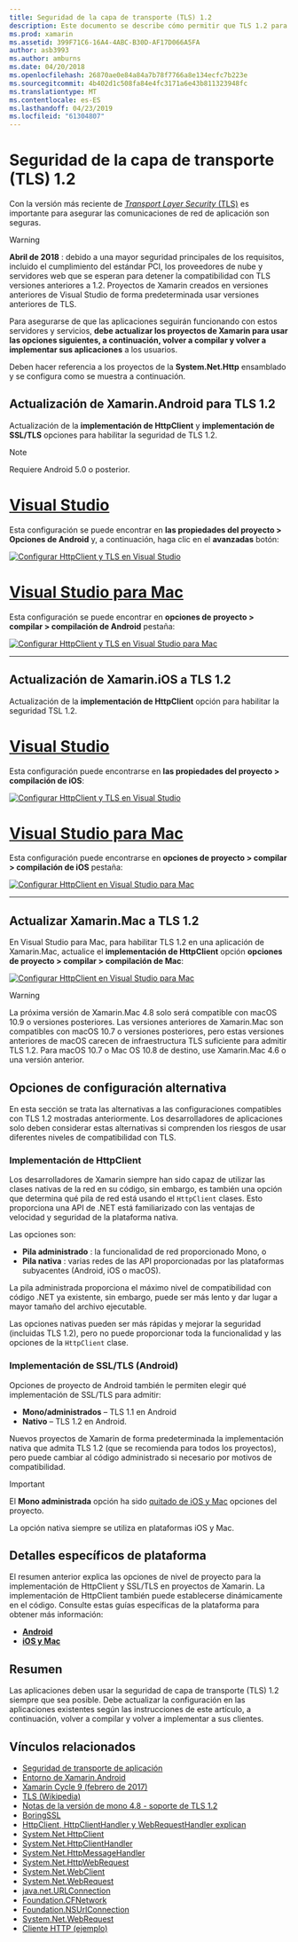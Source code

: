 ```yaml
---
title: Seguridad de la capa de transporte (TLS) 1.2
description: Este documento se describe cómo permitir que TLS 1.2 para proyectos de Xamarin.iOS, Xamarin.Android y Xamarin.Mac. Muestra cómo hacerlo en 2019 de Visual Studio y Visual Studio para Mac.
ms.prod: xamarin
ms.assetid: 399F71C6-16A4-4ABC-B30D-AF17D066A5FA
author: asb3993
ms.author: amburns
ms.date: 04/20/2018
ms.openlocfilehash: 26870ae0e84a84a7b78f7766a8e134ecfc7b223e
ms.sourcegitcommit: 4b402d1c508fa84e4fc3171a6e43b811323948fc
ms.translationtype: MT
ms.contentlocale: es-ES
ms.lasthandoff: 04/23/2019
ms.locfileid: "61304807"
---
```

# <a name="transport-layer-security-tls-12"></a>Seguridad de la capa de transporte (TLS) 1.2

Con la versión más reciente de [ _Transport Layer Security_ (TLS)](https://en.wikipedia.org/wiki/Transport_Layer_Security) es importante para asegurar las comunicaciones de red de aplicación son seguras.

> [!WARNING]
> **Abril de 2018** : debido a una mayor seguridad principales de los requisitos, incluido el cumplimiento del estándar PCI, los proveedores de nube y servidores web que se esperan para detener la compatibilidad con TLS versiones anteriores a 1.2.  Proyectos de Xamarin creados en versiones anteriores de Visual Studio de forma predeterminada usar versiones anteriores de TLS.
>
> Para asegurarse de que las aplicaciones seguirán funcionando con estos servidores y servicios, **debe actualizar los proyectos de Xamarin para usar las opciones siguientes, a continuación, volver a compilar y volver a implementar sus aplicaciones** a los usuarios.

Deben hacer referencia a los proyectos de la **System.Net.Http** ensamblado y se configura como se muestra a continuación.

## <a name="update-xamarinandroid-to-tls-12"></a>Actualización de Xamarin.Android para TLS 1.2

Actualización de la **implementación de HttpClient** y **implementación de SSL/TLS** opciones para habilitar la seguridad de TLS 1.2.

> [!NOTE]
> Requiere Android 5.0 o posterior.

# <a name="visual-studiotabwindows"></a>[Visual Studio](#tab/windows)

Esta configuración se puede encontrar en **las propiedades del proyecto > Opciones de Android** y, a continuación, haga clic en el **avanzadas** botón:

[![Configurar HttpClient y TLS en Visual Studio](transport-layer-security-images/android-win-sml.png)](transport-layer-security-images/android-win.png#lightbox)

# <a name="visual-studio-for-mactabmacos"></a>[Visual Studio para Mac](#tab/macos)

Esta configuración se puede encontrar en **opciones de proyecto > compilar > compilación de Android** pestaña:

[![Configurar HttpClient y TLS en Visual Studio para Mac](transport-layer-security-images/android-mac-sml.png)](transport-layer-security-images/android-mac.png#lightbox)

-----

## <a name="update-xamarinios-to-tls-12"></a>Actualización de Xamarin.iOS a TLS 1.2

Actualización de la **implementación de HttpClient** opción para habilitar la seguridad TSL 1.2.

# <a name="visual-studiotabwindows"></a>[Visual Studio](#tab/windows)

Esta configuración puede encontrarse en **las propiedades del proyecto > compilación de iOS**:

[![Configurar HttpClient y TLS en Visual Studio](transport-layer-security-images/ios-win-sml.png)](transport-layer-security-images/ios-win.png#lightbox)

# <a name="visual-studio-for-mactabmacos"></a>[Visual Studio para Mac](#tab/macos)

Esta configuración puede encontrarse en **opciones de proyecto > compilar > compilación de iOS** pestaña:

[![Configurar HttpClient en Visual Studio para Mac](transport-layer-security-images/ios-mac-sml.png)](transport-layer-security-images/ios-mac.png#lightbox)

-----

## <a name="update-xamarinmac-to-tls-12"></a>Actualizar Xamarin.Mac a TLS 1.2

En Visual Studio para Mac, para habilitar TLS 1.2 en una aplicación de Xamarin.Mac, actualice el **implementación de HttpClient** opción **opciones de proyecto > compilar > compilación de Mac**:

[![Configurar HttpClient en Visual Studio para Mac](transport-layer-security-images/macos-mac-sml.png)](transport-layer-security-images/macos-mac.png#lightbox)

> [!WARNING]
> La próxima versión de Xamarin.Mac 4.8 solo será compatible con macOS 10.9 o versiones posteriores.
> Las versiones anteriores de Xamarin.Mac son compatibles con macOS 10.7 o versiones posteriores, pero estas versiones anteriores de macOS carecen de infraestructura TLS suficiente para admitir TLS 1.2. Para macOS 10.7 o Mac OS 10.8 de destino, use Xamarin.Mac 4.6 o una versión anterior.

## <a name="alternative-configuration-options"></a>Opciones de configuración alternativa

En esta sección se trata las alternativas a las configuraciones compatibles con TLS 1.2 mostradas anteriormente.
Los desarrolladores de aplicaciones solo deben considerar estas alternativas si comprenden los riesgos de usar diferentes niveles de compatibilidad con TLS.

### <a name="httpclient-implementation"></a>Implementación de HttpClient

Los desarrolladores de Xamarin siempre han sido capaz de utilizar las clases nativas de la red en su código, sin embargo, es también una opción que determina qué pila de red está usando el `HttpClient` clases. Esto proporciona una API de .NET está familiarizado con las ventajas de velocidad y seguridad de la plataforma nativa.

Las opciones son:

- **Pila administrado** : la funcionalidad de red proporcionado Mono, o
- **Pila nativa** : varias redes de las API proporcionadas por las plataformas subyacentes (Android, iOS o macOS).

La pila administrada proporciona el máximo nivel de compatibilidad con código .NET ya existente, sin embargo, puede ser más lento y dar lugar a mayor tamaño del archivo ejecutable.

Las opciones nativas pueden ser más rápidas y mejorar la seguridad (incluidas TLS 1.2), pero no puede proporcionar toda la funcionalidad y las opciones de la `HttpClient` clase.

### <a name="ssltls-implementation-android"></a>Implementación de SSL/TLS (Android)

Opciones de proyecto de Android también le permiten elegir qué implementación de SSL/TLS para admitir:

- **Mono/administrados** – TLS 1.1 en Android
- **Nativo** – TLS 1.2 en Android.

Nuevos proyectos de Xamarin de forma predeterminada la implementación nativa que admita TLS 1.2 (que se recomienda para todos los proyectos), pero puede cambiar al código administrado si necesario por motivos de compatibilidad.

> [!IMPORTANT]
> El **Mono administrada** opción ha sido [quitado de iOS y Mac](https://developer.xamarin.com/releases/ios/xamarin.ios_10/xamarin.ios_10.8/) opciones del proyecto.
>
> La opción nativa siempre se utiliza en plataformas iOS y Mac.

## <a name="platform-specific-details"></a>Detalles específicos de plataforma

El resumen anterior explica las opciones de nivel de proyecto para la implementación de HttpClient y SSL/TLS en proyectos de Xamarin. La implementación de HttpClient también puede establecerse dinámicamente en el código. Consulte estas guías específicas de la plataforma para obtener más información:

- [**Android**](~/android/app-fundamentals/http-stack.md)
- [**iOS y Mac**](~/cross-platform/macios/http-stack.md)

## <a name="summary"></a>Resumen

Las aplicaciones deben usar la seguridad de capa de transporte (TLS) 1.2 siempre que sea posible.
Debe actualizar la configuración en las aplicaciones existentes según las instrucciones de este artículo, a continuación, volver a compilar y volver a implementar a sus clientes.

## <a name="related-links"></a>Vínculos relacionados

- [Seguridad de transporte de aplicación](~/ios/app-fundamentals/ats.md)
- [Entorno de Xamarin.Android](~/android/deploy-test/environment.md)
- [Xamarin Cycle 9 (febrero de 2017)](https://releases.xamarin.com/stable-release-cycle-9/)
- [TLS (Wikipedia)](https://en.wikipedia.org/wiki/Transport_Layer_Security)
- [Notas de la versión de mono 4.8 - soporte de TLS 1.2](https://www.mono-project.com/docs/about-mono/releases/4.8.0/#tls-12-support)
- [BoringSSL](https://boringssl.googlesource.com/boringssl/)
- [HttpClient, HttpClientHandler y WebRequestHandler explican](https://blogs.msdn.microsoft.com/henrikn/2012/08/07/httpclient-httpclienthandler-and-webrequesthandler-explained/)
- [System.Net.HttpClient](https://msdn.microsoft.com/library/system.net.http.httpclient(v=vs.118).aspx)
- [System.Net.HttpClientHandler](https://msdn.microsoft.com/library/system.net.http.httpclienthandler(v=vs.118).aspx)
- [System.Net.HttpMessageHandler](https://msdn.microsoft.com/library/system.net.http.httpmessagehandler(v=vs.118).aspx)
- [System.Net.HttpWebRequest](https://msdn.microsoft.com/library/system.net.httpwebrequest(v=vs.110).aspx)
- [System.Net.WebClient](https://msdn.microsoft.com/library/system.net.webclient(v=vs.110).aspx)
- [System.Net.WebRequest](https://msdn.microsoft.com/library/system.net.webrequest(v=vs.110).aspx)
- [java.net.URLConnection](https://developer.android.com/reference/java/net/URLConnection.html)
- [Foundation.CFNetwork](xref:CoreFoundation.CFNetwork)
- [Foundation.NSUrlConnection](xref:Foundation.NSUrlConnection)
- [System.Net.WebRequest](https://msdn.microsoft.com/library/system.net.webrequest(v=vs.110).aspx)
- [Cliente HTTP (ejemplo)](https://developer.xamarin.com/samples/monotouch/HttpClient/)
